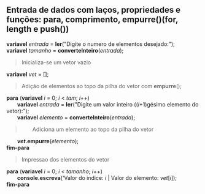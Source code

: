 ## Entrada de dados com laços, propriedades e funções: para, comprimento, empurre()(for, length e push()) 

**variavel** *entrada* = **ler**("Digite o numero de elementos desejado:");<br>
**variavel** *tamanho* = **converteInteiro**(*entrada*);

>Inicializa-se um vetor vazio

**variavel** *vet* = [];

>Adição de elementos ao topo da pilha do vetor com **empurre**();

**para** (**variavel** *i* = 0; *i* < *tam*; *i*++)<br>
&emsp;&emsp;**variavel** *entrada* = **ler**("Digite um valor inteiro ((*i*+1)gésimo elemento do vetor):");<br>
&emsp;&emsp;**variavel** *elemento* = **converteInteiro**(*entrada*);<br>

>&emsp;&emsp;Adiciona um elemento ao topo da pilha do vetor

&emsp;&emsp;***vet*.empurre**(*elemento*);<br>
**fim-para**

>Impressao dos elementos do vetor

**para** (**variavel** *i* = 0; *i* < *tamanho*; *i*++)<br>
&emsp;&emsp;**console.escreva**('Valor do indice: *i* | Valor do elemento: *vet*[*i*]);<br>
**fim-para**